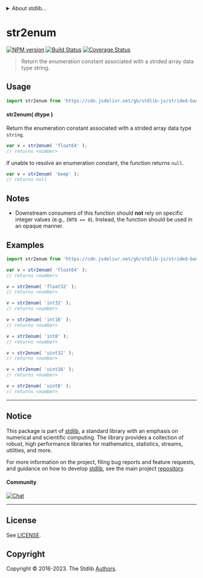 <!--

@license Apache-2.0

Copyright (c) 2021 The Stdlib Authors.

Licensed under the Apache License, Version 2.0 (the "License");
you may not use this file except in compliance with the License.
You may obtain a copy of the License at

   http://www.apache.org/licenses/LICENSE-2.0

Unless required by applicable law or agreed to in writing, software
distributed under the License is distributed on an "AS IS" BASIS,
WITHOUT WARRANTIES OR CONDITIONS OF ANY KIND, either express or implied.
See the License for the specific language governing permissions and
limitations under the License.

-->


<details>
  <summary>
    About stdlib...
  </summary>
  <p>We believe in a future in which the web is a preferred environment for numerical computation. To help realize this future, we've built stdlib. stdlib is a standard library, with an emphasis on numerical and scientific computation, written in JavaScript (and C) for execution in browsers and in Node.js.</p>
  <p>The library is fully decomposable, being architected in such a way that you can swap out and mix and match APIs and functionality to cater to your exact preferences and use cases.</p>
  <p>When you use stdlib, you can be absolutely certain that you are using the most thorough, rigorous, well-written, studied, documented, tested, measured, and high-quality code out there.</p>
  <p>To join us in bringing numerical computing to the web, get started by checking us out on <a href="https://github.com/stdlib-js/stdlib">GitHub</a>, and please consider <a href="https://opencollective.com/stdlib">financially supporting stdlib</a>. We greatly appreciate your continued support!</p>
</details>

# str2enum

[![NPM version][npm-image]][npm-url] [![Build Status][test-image]][test-url] [![Coverage Status][coverage-image]][coverage-url] <!-- [![dependencies][dependencies-image]][dependencies-url] -->

> Return the enumeration constant associated with a strided array data type string.

<!-- Section to include introductory text. Make sure to keep an empty line after the intro `section` element and another before the `/section` close. -->

<section class="intro">

</section>

<!-- /.intro -->

<!-- Package usage documentation. -->



<section class="usage">

## Usage

```javascript
import str2enum from 'https://cdn.jsdelivr.net/gh/stdlib-js/strided-base-dtype-str2enum@deno/mod.js';
```

#### str2enum( dtype )

Return the enumeration constant associated with a strided array data type `string`.

```javascript
var v = str2enum( 'float64' );
// returns <number>
```

If unable to resolve an enumeration constant, the function returns `null`.

```javascript
var v = str2enum( 'beep' );
// returns null
```

</section>

<!-- /.usage -->

<!-- Package usage notes. Make sure to keep an empty line after the `section` element and another before the `/section` close. -->

<section class="notes">

## Notes

-   Downstream consumers of this function should **not** rely on specific integer values (e.g., `INT8 == 0`). Instead, the function should be used in an opaque manner.

</section>

<!-- /.notes -->

<!-- Package usage examples. -->

<section class="examples">

## Examples

<!-- eslint no-undef: "error" -->

```javascript
import str2enum from 'https://cdn.jsdelivr.net/gh/stdlib-js/strided-base-dtype-str2enum@deno/mod.js';

var v = str2enum( 'float64' );
// returns <number>

v = str2enum( 'float32' );
// returns <number>

v = str2enum( 'int32' );
// returns <number>

v = str2enum( 'int16' );
// returns <number>

v = str2enum( 'int8' );
// returns <number>

v = str2enum( 'uint32' );
// returns <number>

v = str2enum( 'uint16' );
// returns <number>

v = str2enum( 'uint8' );
// returns <number>
```

</section>

<!-- /.examples -->

<!-- Section to include cited references. If references are included, add a horizontal rule *before* the section. Make sure to keep an empty line after the `section` element and another before the `/section` close. -->

<section class="references">

</section>

<!-- /.references -->

<!-- Section for related `stdlib` packages. Do not manually edit this section, as it is automatically populated. -->

<section class="related">

</section>

<!-- /.related -->

<!-- Section for all links. Make sure to keep an empty line after the `section` element and another before the `/section` close. -->


<section class="main-repo" >

* * *

## Notice

This package is part of [stdlib][stdlib], a standard library with an emphasis on numerical and scientific computing. The library provides a collection of robust, high performance libraries for mathematics, statistics, streams, utilities, and more.

For more information on the project, filing bug reports and feature requests, and guidance on how to develop [stdlib][stdlib], see the main project [repository][stdlib].

#### Community

[![Chat][chat-image]][chat-url]

---

## License

See [LICENSE][stdlib-license].


## Copyright

Copyright &copy; 2016-2023. The Stdlib [Authors][stdlib-authors].

</section>

<!-- /.stdlib -->

<!-- Section for all links. Make sure to keep an empty line after the `section` element and another before the `/section` close. -->

<section class="links">

[npm-image]: http://img.shields.io/npm/v/@stdlib/strided-base-dtype-str2enum.svg
[npm-url]: https://npmjs.org/package/@stdlib/strided-base-dtype-str2enum

[test-image]: https://github.com/stdlib-js/strided-base-dtype-str2enum/actions/workflows/test.yml/badge.svg?branch=main
[test-url]: https://github.com/stdlib-js/strided-base-dtype-str2enum/actions/workflows/test.yml?query=branch:main

[coverage-image]: https://img.shields.io/codecov/c/github/stdlib-js/strided-base-dtype-str2enum/main.svg
[coverage-url]: https://codecov.io/github/stdlib-js/strided-base-dtype-str2enum?branch=main

<!--

[dependencies-image]: https://img.shields.io/david/stdlib-js/strided-base-dtype-str2enum.svg
[dependencies-url]: https://david-dm.org/stdlib-js/strided-base-dtype-str2enum/main

-->

[chat-image]: https://img.shields.io/gitter/room/stdlib-js/stdlib.svg
[chat-url]: https://app.gitter.im/#/room/#stdlib-js_stdlib:gitter.im

[stdlib]: https://github.com/stdlib-js/stdlib

[stdlib-authors]: https://github.com/stdlib-js/stdlib/graphs/contributors

[umd]: https://github.com/umdjs/umd
[es-module]: https://developer.mozilla.org/en-US/docs/Web/JavaScript/Guide/Modules

[deno-url]: https://github.com/stdlib-js/strided-base-dtype-str2enum/tree/deno
[umd-url]: https://github.com/stdlib-js/strided-base-dtype-str2enum/tree/umd
[esm-url]: https://github.com/stdlib-js/strided-base-dtype-str2enum/tree/esm
[branches-url]: https://github.com/stdlib-js/strided-base-dtype-str2enum/blob/main/branches.md

[stdlib-license]: https://raw.githubusercontent.com/stdlib-js/strided-base-dtype-str2enum/main/LICENSE

</section>

<!-- /.links -->
